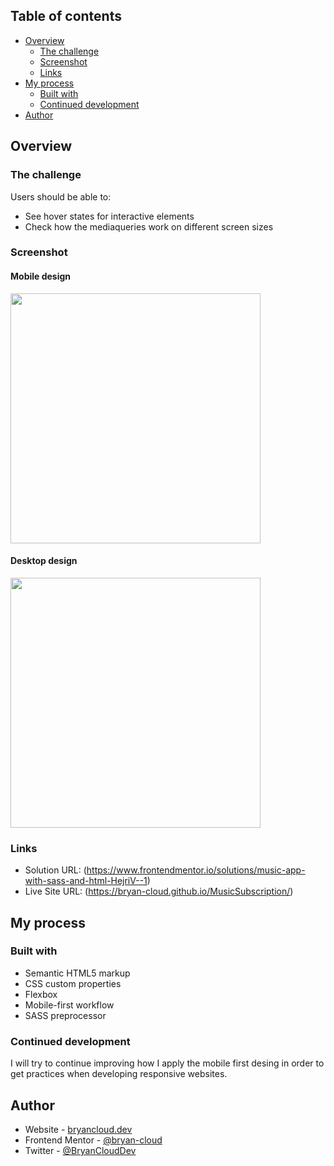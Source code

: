 ## Table of contents

- [Overview](#overview)
  - [The challenge](#the-challenge)
  - [Screenshot](#screenshot)
  - [Links](#links)
- [My process](#my-process)
  - [Built with](#built-with)
  - [Continued development](#continued-development)
- [Author](#author)


## Overview

### The challenge

Users should be able to:

- See hover states for interactive elements
- Check how the mediaqueries work on different screen sizes

### Screenshot

#### Mobile design

<img src="https://i.imgur.com/6qkdPM8.png" width="400px" ></a>

#### Desktop design

<img src="https://i.imgur.com/gtutqU5.png" width="400px" ></a>



### Links

- Solution URL: (https://www.frontendmentor.io/solutions/music-app-with-sass-and-html-HejriV--1)
- Live Site URL: (https://bryan-cloud.github.io/MusicSubscription/)

## My process

### Built with

- Semantic HTML5 markup
- CSS custom properties
- Flexbox
- Mobile-first workflow
- SASS preprocessor

### Continued development

I will try to continue improving how I apply the mobile first desing in order to get practices when developing responsive websites.

## Author

- Website - [bryancloud.dev](https://bryancloud.dev)
- Frontend Mentor - [@bryan-cloud](https://www.frontendmentor.io/profile/bryan-cloud)
- Twitter - [@BryanCloudDev](https://twitter.com/BryanCloudDev)
